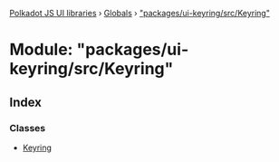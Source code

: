 [Polkadot JS UI libraries](../README.md) › [Globals](../globals.md) › ["packages/ui-keyring/src/Keyring"](_packages_ui_keyring_src_keyring_.md)

# Module: "packages/ui-keyring/src/Keyring"

## Index

### Classes

* [Keyring](../classes/_packages_ui_keyring_src_keyring_.keyring.md)
